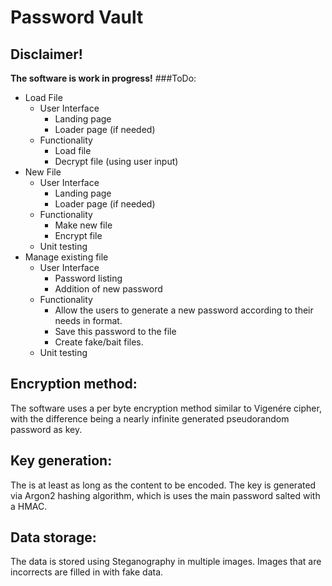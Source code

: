 # Password Vault

## Disclaimer!
__The software is work in progress!__
###ToDo:
- Load File
  - User Interface
    - Landing page
    - Loader page (if needed)
  - Functionality
    - Load file
    - Decrypt file (using user input)
- New File
  - User Interface
    - Landing page
    - Loader page (if needed)
  - Functionality
    - Make new file
    - Encrypt file
  - Unit testing
- Manage existing file
  - User Interface
    - Password listing
    - Addition of new password
  - Functionality
    - Allow the users to generate a new password according to their needs in format.
    - Save this password to the file
    - Create fake/bait files.
  - Unit testing


## Encryption method:
The software uses a per byte encryption method similar to Vigenére cipher, with the difference being a nearly infinite generated pseudorandom password as key.

## Key generation:
The is at least as long as the content to be encoded. The key is generated via Argon2 hashing algorithm, which is uses the main password salted with a HMAC.

## Data storage:
The data is stored using Steganography in multiple images. Images that are incorrects are filled in with fake data.
